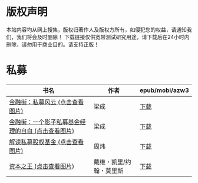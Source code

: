 # 版权声明

本站内容均从网上搜集，版权归著作人及版权方所有，如侵犯您的权益，请通知我们，我们将会及时删除！ 下载链接仅供宽带测试研究用途，请下载后在24小时内删除，请勿用于商业目的。请支持正版！

# 私募

| 书名 | 作者 | epub/mobi/azw3 |
| --- | --- | --- |
| [金融街：私募风云 (点击查看图片)](https://www.dushupai.com/attachment/2024/06/06/a167efa641c451ff.jpg) | 梁成 | [下载](https://url89.ctfile.com/f/31084289-1357034311-81e387?p=8866) |
| [金融街：一个影子私募基金经理的自白 (点击查看图片)](https://www.dushupai.com/attachment/2024/06/06/7263cea1b90a225a.jpg) | 梁成 | [下载](https://url89.ctfile.com/f/31084289-1357033699-597e93?p=8866) |
| [解读私募股权基金 (点击查看图片)](https://www.dushupai.com/attachment/2024/06/01/ca0eaa6b302d2607.jpg) | 周炜 | [下载](https://url89.ctfile.com/f/31084289-1357007095-d78802?p=8866) |
| [资本之王 (点击查看图片)](https://www.dushupai.com/attachment/2024/06/01/523b4aa237213179.jpg) | 戴维・凯里/约翰・莫里斯 | [下载](https://url89.ctfile.com/f/31084289-1357005829-d05ccb?p=8866) |
